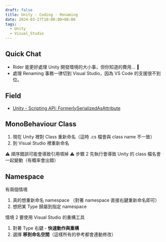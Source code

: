 ```yaml
---
draft: false
title: Unity - Coding - Renaming
date: 2024-03-27T10:00:00+08:00
tags:
  - Unity
  - Visual_Studio 
---
```


## Quick Chat

- Rider 能更好處理 Unity 開發環境的大小事，但你知道的費用... 👀
- 處理 Renaming 事務一律切到 Visual Studio，因為 VS Code 的支援很不到位。

## Field
- [Unity - Scripting API: FormerlySerializedAsAttribute](https://docs.unity3d.com/ScriptReference/Serialization.FormerlySerializedAsAttribute.html)

## MonoBehaviour Class

1. 現在 Unity 裡對 Class 重新命名（這時 .cs 檔會與 class name 不一致）
2. 到 Visual Studio 裡重新命名

⚠️ 順序錯誤可能會導致引用噴掉
⚠️ 步驟 2 先執行會導致 Unity 的 class 檔名會一起變動（有概率會出錯）

## Namespace

有兩個情境
1. 真的想重新命名 namespace （對著 namespace 直接右鍵重新命名即可）
2. 想把某 Type 歸屬到指定 namespace

情境 2 要使用 Visual Studio 的重構工具
1. 對著 Type 右鍵 - **快速動作與重構**
2. 選擇 **移到命名空間**（這樣所有的參考都會連動修改）



